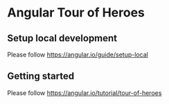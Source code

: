 # Angular Tour of Heroes

## Setup local development
Please follow https://angular.io/guide/setup-local

## Getting started
Please follow https://angular.io/tutorial/tour-of-heroes
